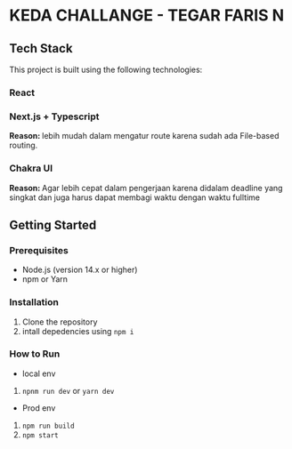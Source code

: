 # KEDA CHALLANGE - TEGAR FARIS N

## Tech Stack

This project is built using the following technologies:

### React

### Next.js + Typescript

<strong>Reason: </strong> lebih mudah dalam mengatur route karena sudah ada File-based routing.

### Chakra UI

<strong>Reason: </strong> Agar lebih cepat dalam pengerjaan karena didalam deadline yang singkat dan juga harus dapat membagi waktu dengan waktu fulltime

## Getting Started

### Prerequisites

- Node.js (version 14.x or higher)
- npm or Yarn

### Installation

1. Clone the repository
2. intall depedencies using `npm i`

### How to Run
- local env
1. `npnm run dev` or `yarn dev`

- Prod env
1. `npm run build`
2. `npm start`
